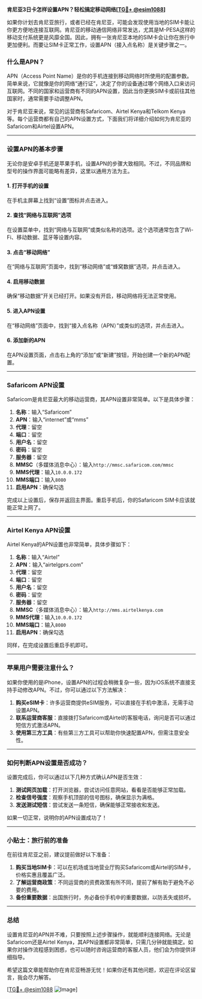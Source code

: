 **肯尼亚3日卡怎样设置APN？轻松搞定移动网络[[TG💪+ @esim1088](https://t.me/s/esim1088)]**

如果你计划去肯尼亚旅行，或者已经在肯尼亚，可能会发现使用当地的SIM卡能让你更方便地连接互联网。肯尼亚的移动通信网络非常发达，尤其是M-PESA这样的移动支付系统更是风靡全国。因此，拥有一张肯尼亚本地的SIM卡会让你在旅行中更加便利。而要让SIM卡正常工作，设置APN（接入点名称）是关键步骤之一。

### 什么是APN？

APN（Access Point Name）是你的手机连接到移动网络时所使用的配置参数。简单来说，它就像是你的网络“通行证”，决定了你的设备通过哪个网络入口来访问互联网。不同的国家和运营商有不同的APN设置，因此当你更换SIM卡或前往其他国家时，通常需要手动调整APN。

对于肯尼亚来说，常见的运营商有Safaricom、Airtel Kenya和Telkom Kenya等。每个运营商都有自己的APN设置方式，下面我们将详细介绍如何为肯尼亚的Safaricom和Airtel设置APN。

---

### 设置APN的基本步骤

无论你是安卓手机还是苹果手机，设置APN的步骤大致相同。不过，不同品牌和型号的操作界面可能略有差异，这里以通用方法为主。

#### **1. 打开手机的设置**
在手机主屏幕上找到“设置”图标并点击进入。

#### **2. 查找“网络与互联网”选项**
在设置菜单中，找到“网络与互联网”或类似名称的选项。这个选项通常包含了Wi-Fi、移动数据、蓝牙等设置内容。

#### **3. 点击“移动网络”**
在“网络与互联网”页面中，找到“移动网络”或“蜂窝数据”选项，并点击进入。

#### **4. 启用移动数据**
确保“移动数据”开关已经打开。如果没有开启，移动网络将无法正常使用。

#### **5. 进入APN设置**
在“移动网络”页面中，找到“接入点名称（APN）”或类似的选项，并点击进入。

#### **6. 添加新的APN**
在APN设置页面，点击右上角的“添加”或“新建”按钮，开始创建一个新的APN配置。

---

### Safaricom APN设置

Safaricom是肯尼亚最大的移动运营商，其APN设置非常简单。以下是具体步骤：

1. **名称**：输入“Safaricom”
2. **APN**：输入“internet”或“mms”
3. **代理**：留空
4. **端口**：留空
5. **用户名**：留空
6. **密码**：留空
7. **服务器**：留空
8. **MMSC**（多媒体消息中心）：输入`http://mmsc.safaricom.com/mmsc`
9. **MMS代理**：输入`10.0.0.172`
10. **MMS端口**：输入`8080`
11. **启用APN**：确保勾选

完成以上设置后，保存并返回主界面。重启手机后，你的Safaricom SIM卡应该就能正常上网了。

---

### Airtel Kenya APN设置

Airtel Kenya的APN设置也非常简单，具体步骤如下：

1. **名称**：输入“Airtel”
2. **APN**：输入“airtelgprs.com”
3. **代理**：留空
4. **端口**：留空
5. **用户名**：留空
6. **密码**：留空
7. **服务器**：留空
8. **MMSC**（多媒体消息中心）：输入`http://mms.airtelkenya.com`
9. **MMS代理**：输入`10.0.0.172`
10. **MMS端口**：输入`8080`
11. **启用APN**：确保勾选

同样，在完成设置后重启手机即可。

---

### 苹果用户需要注意什么？

如果你使用的是iPhone，设置APN的过程会稍微复杂一些，因为iOS系统不直接支持手动修改APN。不过，你可以通过以下方法解决：

1. **购买eSIM卡**：许多运营商提供eSIM服务，可以直接在手机中激活，无需手动设置APN。
2. **联系运营商客服**：直接拨打Safaricom或Airtel的客服电话，询问是否可以通过短信方式激活APN。
3. **使用第三方工具**：有些第三方工具可以帮助你快速配置APN，但需注意安全性。

---

### 如何判断APN设置是否成功？

设置完成后，你可以通过以下几种方式确认APN是否生效：

1. **测试网页加载**：打开浏览器，尝试访问任意网站，看看是否能够正常加载。
2. **检查信号强度**：观察手机顶部的信号图标，确保显示为满格。
3. **发送测试短信**：尝试发送一条短信，确保能够正常接收和发送。

如果一切正常，说明你的APN设置成功了！

---

### 小贴士：旅行前的准备

在前往肯尼亚之前，建议提前做好以下准备：

1. **购买当地SIM卡**：可以在机场或当地营业厅购买Safaricom或Airtel的SIM卡，价格实惠且覆盖广泛。
2. **了解运营商政策**：不同运营商的资费政策有所不同，提前了解有助于避免不必要的费用。
3. **备份重要数据**：出国旅行时，务必备份手机中的重要数据，以防丢失或损坏。

---

### 总结

设置肯尼亚的APN并不难，只要按照上述步骤操作，就能顺利连接网络。无论是Safaricom还是Airtel Kenya，其APN设置都非常简单，只需几分钟就能搞定。如果你对操作流程感到困惑，也可以随时咨询运营商的客服人员，他们会为你提供详细指导。

希望这篇文章能帮助你在肯尼亚畅游无忧！如果你还有其他问题，欢迎在评论区留言，我会尽力解答。

[[TG💪+ @esim1088](https://t.me/s/esim1088) ![Image](https://i.postimg.cc/4NQfJmqS/Snipaste-2025-05-13-00-14-12.png)]